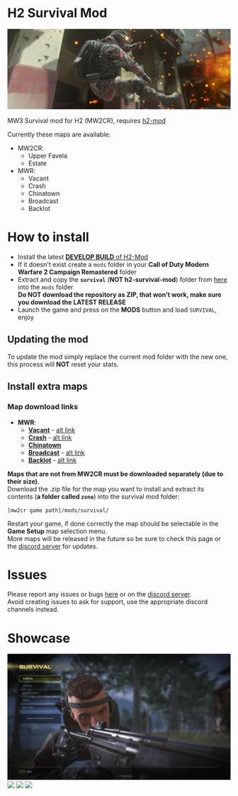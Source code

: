 # H2 Survival Mod
<p align="center">
  <img src="assets/github/banner.png?raw=true" />
</p>

MW3 Survival mod for H2 (MW2CR), requires [h2-mod](https://github.com/fedddddd/h2-mod#download)

Currently these maps are available:

* MW2CR:
  * Upper Favela
  * Estate
* MWR:
  * Vacant
  * Crash
  * Chinatown
  * Broadcast
  * Backlot

# How to install
* Install the latest [**DEVELOP BUILD** of H2-Mod](https://github.com/fedddddd/h2-mod#installation)
* If it doesn't exist create a `mods` folder in your **Call of Duty Modern Warfare 2 Campaign Remastered** folder
* Extract and copy the **`survival`** (**NOT h2-survival-mod**) folder from [here](https://github.com/fedddddd/h2-survival-mod/releases) into the `mods` folder  
  __**Do NOT download the repository as ZIP, that won't work, make sure you download the LATEST RELEASE**__
* Launch the game and press on the **MODS** button and load `SURVIVAL`, enjoy

## Updating the mod
To update the mod simply replace the current mod folder with the new one, this process will **NOT** reset your stats.

## Install extra maps
### Map download links
 * **MWR**:
   * **[Vacant](https://cdn.fed0001.xyz/h2-mod/mp_vacant.zip)** - [alt link](https://drive.google.com/file/d/1qPGNOIlNABt2-D8AbXD4eaNuR6y7j6b1/view?usp=sharing)
   * **[Crash](https://cdn.fed0001.xyz/h2-mod/mp_crash.zip)** - [alt link](https://drive.google.com/file/d/1ZyFHhmfnD4PrAyUYTK5nd9K5f0MTc3ni/view?usp=sharing)
   * **[Chinatown](https://cdn.fed0001.xyz/h2-mod/mp_carentan.zip)**
   * **[Broadcast](https://cdn.fed0001.xyz/h2-mod/mp_broadcast.zip)** - [alt link](https://drive.google.com/file/d/1uMd7IgaxAd3Y7vobJ_QGDaJ_2xRZLBxx/view?usp=sharing)
   * **[Backlot](https://cdn.fed0001.xyz/h2-mod/mp_backlot.zip)** - [alt link](https://drive.google.com/file/d/141RG3JszGMUpAUXvAkejOPz5j6s5stJW/view?usp=sharing)

**Maps that are not from MW2CR must be downloaded separately (due to their size).**  
Download the .zip file for the map you want to install and extract its contents (**a folder called `zone`**) into the survival mod folder:  
```
[mw2cr game path]/mods/survival/
``` 
Restart your game, if done correctly the map should be selectable in the **Game Setup** map selection menu.  
More maps will be released in the future so be sure to check this page or the [discord server](https://discord.gg/dpnRn2tKT9) for updates.  

# Issues
Please report any issues or bugs [here](https://github.com/fedddddd/h2-survival-mod/issues) or on the [discord server](https://discord.gg/dpnRn2tKT9).  
Avoid creating issues to ask for support, use the appropriate discord channels instead.

# Showcase

<img src="assets/github/survival_main.png?raw=true" />
<img src="assets/github/survival_menu.png?raw=true" />
<img src="assets/github/survival_loadscreen.png?raw=true" />
<img src="assets/github/survival_ingame.png?raw=true" />
